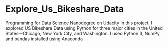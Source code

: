 # Explore_Us_Bikeshare_Data
Programming for Data Science Nanodegree on Udacity
In this project, I explored US Bikeshare Data using Python
for three major cities in the United States—Chicago, New York City, and Washington. 
I used Python 3, NumPy, and pandas installed using Anaconda
